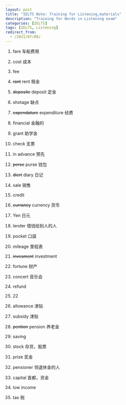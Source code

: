 ```yaml
---
layout: post
title: "IELTS Note: Training for Listening,materials"
description: "Training for Words in Listening exam"
categories: [IELTS]
tags: [IELTS, Listening]
redirect_from:
  - /2021/07/08/
---
```



1. fare 车船费用
2. cost 成本
3. fee
4. ~~rant~~ rent 租金

5.  ~~deposite~~ deposit 定金
6.  shotage 缺点

7.  ~~expendature~~ expenditure 经费
8.  financial 金融的
9.  grant 助学金

10. check 支票
11. in advance 预先

12. ~~perse~~ purse 钱包

13. ~~diert~~ diary 日记
14. sale 销售
15. credit
16. ~~currancy~~ currency 货币
17. Yen 日元
18. lender 借钱给别人的人
19. pocket 口袋
20. mileage 里程表

21. ~~invesment~~ investment
22. fortune 财产
23. concert 音乐会
24. refund
25. 22
26. allowance 津贴
27. subsidy 津贴
28. ~~pention~~ pension 养老金
29. saving
30. stock 存货，股票
31. prize 奖金
32. pensioner 领退休金的人
33. capital 首都，资金
34. low income
35. tax 税